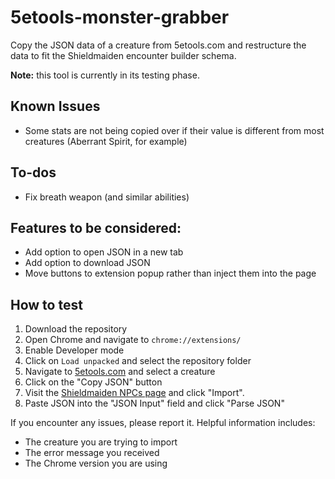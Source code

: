 # 5etools-monster-grabber
Copy the JSON data of a creature from 5etools.com and restructure the data to fit the Shieldmaiden encounter builder schema.

**Note:** this tool is currently in its testing phase.

## Known Issues
- Some stats are not being copied over if their value is different from most creatures (Aberrant Spirit, for example)

## To-dos
- Fix breath weapon (and similar abilities)

## Features to be considered:
- Add option to open JSON in a new tab
- Add option to download JSON
- Move buttons to extension popup rather than inject them into the page

## How to test
1. Download the repository
2. Open Chrome and navigate to `chrome://extensions/`
3. Enable Developer mode
4. Click on `Load unpacked` and select the repository folder
5. Navigate to [5etools.com](https://5e.tools/bestiary) and select a creature
6. Click on the "Copy JSON" button
7. Visit the [Shieldmaiden NPCs page](https://shieldmaiden.app/content/npcs) and click "Import".
8. Paste JSON into the "JSON Input" field and click "Parse JSON"

If you encounter any issues, please report it. Helpful information includes:
- The creature you are trying to import
- The error message you received
- The Chrome version you are using
